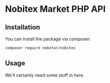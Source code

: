 # Nobitex Market PHP API

## Installation

You can install the package via composer:

```bash
composer require nekofar/nobitex
```

## Usage

We'll certainly need some stuff in here.